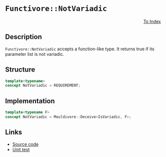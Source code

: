 <!-- Copyright 2024 Feng Mofan
SPDX-License-Identifier: Apache-2.0 -->

# `Functivore::NotVariadic`

<p style='text-align: right;'><a href="../../concepts.md#functivore-not-variadic">To Index</a></p>

## Description

`Functivore::NotVariadic` accepts a function-like type.
It returns true if its parameter list is not variadic.

## Structure

```C++
template<typename>
concept NotVariadic = REQUIREMENT;
```

## Implementation

```C++
template<typename F>
concept NotVariadic = Mouldivore::Deceive<IsVariadic, F>;
```

## Links

- [Source code](../../../../conceptrodon/functivore/concepts/not_variadic.hpp)
- [Unit test](../../../../tests/unit/concepts/functivore/not_variadic.test.hpp)
